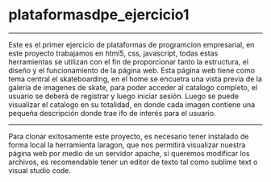 # plataformasdpe_ejercicio1
***
Este es el primer ejercicio de plataformas de programcion empresarial, en este proyecto trabajamos en html5, css, javascript, todas estas herramientas se utilizan con el fin de proporcionar tanto la estructura, el diseño y el funcionamiento de la página web.
Esta página web tiene como tema central el skateboarding, en el home se encuetra una vista previa de la galeria de imagenes de skate, para poder acceder al catalogo completo, el usuario se deberá de registrar y luego iniciar sesión. Luego se puede visualizar el catalogo en su totalidad, en donde cada imagen contiene una pequeña descripción donde trae ifo de interés para el usuario.
***
Para clonar exitosamente este proyecto, es necesario tener instalado de forma local la herramienta laragon, que nos permitirá visualizar nuestra página web por medio de un servidor apache, si queremos modificar los archivos, es recomendable tener un editor de texto tal como sublime text o visual studio code.



